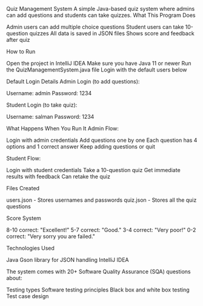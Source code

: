 Quiz Management System
A simple Java-based quiz system where admins can add questions and students can take quizzes.
What This Program Does

Admin users can add multiple choice questions
Student users can take 10-question quizzes
All data is saved in JSON files
Shows score and feedback after quiz

How to Run

Open the project in IntelliJ IDEA
Make sure you have Java 11 or newer
Run the QuizManagementSystem.java file
Login with the default users below

Default Login Details
Admin Login (to add questions):

Username: admin
Password: 1234

Student Login (to take quiz):

Username: salman
Password: 1234

What Happens When You Run It
Admin Flow:

Login with admin credentials
Add questions one by one
Each question has 4 options and 1 correct answer
Keep adding questions or quit

Student Flow:

Login with student credentials
Take a 10-question quiz
Get immediate results with feedback
Can retake the quiz

Files Created

users.json - Stores usernames and passwords
quiz.json - Stores all the quiz questions

Score System

8-10 correct: "Excellent!"
5-7 correct: "Good."
3-4 correct: "Very poor!"
0-2 correct: "Very sorry you are failed."

Technologies Used

Java
Gson library for JSON handling
IntelliJ IDEA


The system comes with 20+ Software Quality Assurance (SQA) questions about:

Testing types
Software testing principles
Black box and white box testing
Test case design


